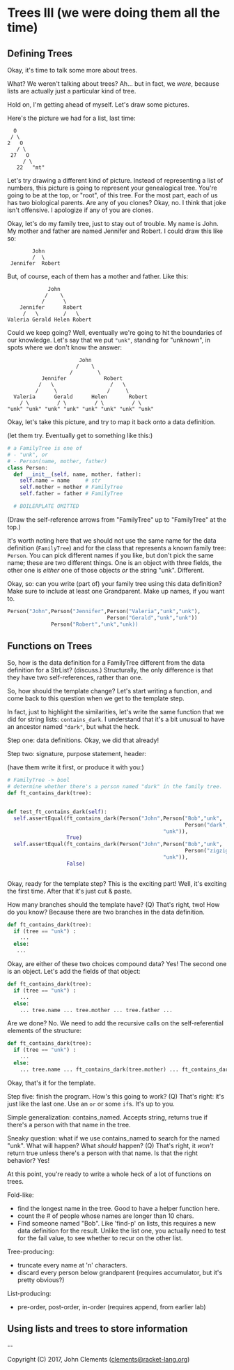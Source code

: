 # Trees III (we were doing them all the time)

## Defining Trees

Okay, it's time to talk some more about trees.

What? We weren't talking about trees? Ah... but in fact, we *were*, because
lists are actually just a particular kind of tree.

Hold on, I'm getting ahead of myself. Let's draw some pictures.

Here's the picture we had for a list, last time:

```
  O
 / \
2   O
   / \
 27   O
     / \
   22   "mt"
```

Let's try drawing a different kind of picture. Instead of representing
a list of numbers, this picture is going to represent your genealogical
tree. You're going to be at the top, or "root", of this tree. For the
most part, each of us has two biological parents. Are any of you clones?
Okay, no. I think that joke isn't offensive. I apologize if any of
you are clones.

Okay, let's do my family tree, just to stay out of trouble. My name is
John. My mother and father are named Jennifer and Robert. I could draw
this like so:

```
        John
        /  \
 Jennifer  Robert
```

But, of course, each of them has a mother and father. Like this:


```
             John
            /    \
           /      \
    Jennifer      Robert
     /   \        /   \
Valeria Gerald Helen Robert
```

Could we keep going? Well, eventually we're going to hit the boundaries
of our knowledge. Let's say that we put `"unk"`, standing for "unknown",
in spots where we don't know the answer:

```
                       John
                      /    \
                    /        \
           Jennifer            Robert
          /   \                  /   \
         /     \                /     \
  Valeria      Gerald      Helen       Robert
    / \         / \         / \         / \
"unk" "unk" "unk" "unk" "unk" "unk" "unk" "unk"

```

Okay, let's take this picture, and try to map it back onto a data definition.

(let them try. Eventually get to something like this:)

```python
# a FamilyTree is one of
# - "unk", or
# - Person(name, mother, father)
class Person:
  def __init__(self, name, mother, father):
    self.name = name     # str
    self.mother = mother # FamilyTree
    self.father = father # FamilyTree

  # BOILERPLATE OMITTED
```

(Draw the self-reference arrows from "FamilyTree" up to "FamilyTree" at the
top.)

It's worth noting here that we should not use the same name for the data
definition (`FamilyTree`) and for the class that represents a known family
tree: `Person`. You can pick different names if you like, but don't pick
the same name; these are two different things. One is an object with three
fields, the other one is *either* one of those objects *or* the string
"unk". Different.


Okay, so: can you write (part of) your family tree using this data definition?
Make sure to include at least one Grandparent. Make up names, if you want to.

```python
Person("John",Person("Jennifer",Person("Valeria","unk","unk"),
                                Person("Gerald","unk","unk"))
              Person("Robert","unk","unk))
```

## Functions on Trees

So, how is the data definition for a FamilyTree different from the data
definition for a StrList? (discuss.) Structurally, the only difference is that they
have two self-references, rather than one.

So, how should the template change? Let's start writing a function, and come
back to this question when we get to the template step.

In fact, just to highlight the similarities, let's write the same
function that we did for string lists: `contains_dark`. I understand
that it's a bit unusual to have an ancestor named `"dark"`, but what
the heck.

Step one: data definitions. Okay, we did that already!

Step two: signature, purpose statement, header:

(have them write it first, or produce it with you:)

```python
# FamilyTree -> bool
# determine whether there's a person named "dark" in the family tree.
def ft_contains_dark(tree):


def test_ft_contains_dark(self):
  self.assertEqual(ft_contains_dark(Person("John",Person("Bob","unk",
                                                         Person("dark","unk","unk")),
                                                  "unk")),
                   True)
  self.assertEqual(ft_contains_dark(Person("John",Person("Bob","unk",
                                                         Person("zigzig","unk","unk")),
                                                  "unk")),
                   False)
  
```

Okay, ready for the template step? This is the exciting part! Well, it's exciting
the first time. After that it's just cut & paste.

How many branches should the template have? (Q) That's right, two! How do you
know? Because there are two branches in the data definition.

```python
def ft_contains_dark(tree):
  if (tree == "unk") :
    ...
  else:
   ...
```

Okay, are either of these two choices compound data? Yes! The second one
is an object. Let's add the fields of that object:

```python
def ft_contains_dark(tree):
  if (tree == "unk") :
    ...
  else:
    ... tree.name ... tree.mother ... tree.father ...
```

Are we done? No. We need to add the recursive calls on the self-referential
elements of the structure:

```python
def ft_contains_dark(tree):
  if (tree == "unk") :
    ...
  else:
    ... tree.name ... ft_contains_dark(tree.mother) ... ft_contains_dark(tree.father) ...
```

Okay, that's it for the template.

Step five: finish the program. How's this going to work? (Q) That's right: it's
just like the last one. Use an `or` or some `if`s. It's up to you.

Simple generalization: contains_named. Accepts string, returns true if there's
a person with that name in the tree.

Sneaky question: what if we use contains_named to search for the named "unk".
What will happen? What *should* happen? (Q) That's right, it *won't* return
true unless there's a person with that name. Is that the right behavior?
Yes! 

At this point, you're ready to write a whole heck of a lot of functions on
trees.

Fold-like:

- find the longest name in the tree. Good to have a helper function here.
- count the # of people whose names are longer than 10 chars.
- Find someone named "Bob". Like 'find-p' on lists, this requires
  a new data definition for the result. Unlike the list one, you actually
  need to test for the fail value, to see whether to recur on the other list.

Tree-producing:

- truncate every name at 'n' characters.
- discard every person below grandparent (requires accumulator, but it's
pretty obvious?)

List-producing:

- pre-order, post-order, in-order (requires append, from earlier lab)

## Using lists and trees to store information

--

Copyright (C) 2017, John Clements (clements@racket-lang.org)
